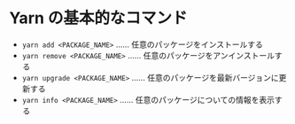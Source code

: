 # Yarn の基本的なコマンド
- `yarn add <PACKAGE_NAME>` ...... 任意のパッケージをインストールする
- `yarn remove <PACKAGE_NAME>` ...... 任意のパッケージをアンインストールする
- `yarn upgrade <PACKAGE_NAME>` ...... 任意のパッケージを最新バージョンに更新する
- `yarn info <PACKAGE_NAME>` ...... 任意のパッケージについての情報を表示する
